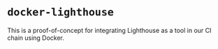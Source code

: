 # `docker-lighthouse`

This is a proof-of-concept for integrating Lighthouse as a tool in our CI chain using Docker.
